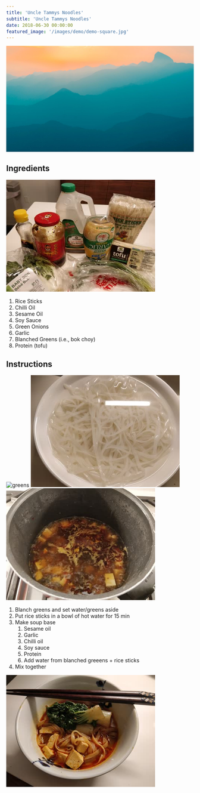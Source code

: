 ```yaml
---
title: 'Uncle Tammys Noodles'
subtitle: 'Uncle Tammys Noodles'
date: 2018-06-30 00:00:00
featured_image: '/images/demo/demo-square.jpg'
---
```


![](/images/demo/demo-landscape.jpg)

## Ingredients

![ingredients](/images/jp-and-kor/uncle-tammys-noodles-01.jpg)

1. Rice Sticks
1. Chilli Oil
1. Sesame Oil
1. Soy Sauce
1. Green Onions
1. Garlic
1. Blanched Greens (i.e., bok choy)
1. Protein (tofu)

## Instructions

![greens](/images/jp-and-kor/uncle-tammys-noodles/images/jp-and-kor/uncle-tammys-noodles-03.jpg)
![rice sticks](/images/jp-and-kor/uncle-tammys-noodles-04.jpg)
![soup base](/images/jp-and-kor/uncle-tammys-noodles-02.jpg)

1. Blanch greens and set water/greens aside
1. Put rice sticks in a bowl of hot water for 15 min
1. Make soup base
   1. Sesame oil
   1. Garlic
   1. Chilli oil
   1. Soy sauce
   1. Protein
   1. Add water from blanched greeens + rice sticks
1. Mix together

![uncle tammy](/images/jp-and-kor/uncle-tammys-noodles-05.jpg)